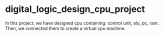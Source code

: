 # digital_logic_design_cpu_project
 In this project, we have designed cpu containing: control unit, alu, pc, ram. Then, we connected them to create a virtual cpu machine.
